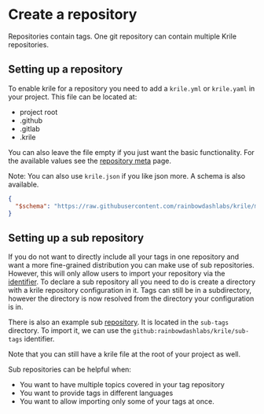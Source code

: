 # Create a repository

Repositories contain tags. One git repository can contain multiple Krile repositories.

## Setting up a repository

To enable krile for a repository you need to add a `krile.yml` or `krile.yaml` in your project.
This file can be located at:

- project root
- .github
- .gitlab
- .krile

You can also leave the file empty if you just want the basic functionality.
For the available values see the [repository meta](https://krile.chojo.dev/repositories/meta/) page.

Note: You can also use `krile.json` if you like json more. A schema is also available.
```json
{
  "$schema": "https://raw.githubusercontent.com/rainbowdashlabs/krile/main/.github/repository_schema.json"
}
```

## Setting up a sub repository

If you do not want to directly include all your tags in one repository and want a more fine-grained distribution you can make use of sub repositories.
However, this will only allow users to import your repository via the [identifier](https://krile.chojo.dev/repositories/add/#identifier).
To declare a sub repository all you need to do is create a directory with a krile repository configuration in it.
Tags can still be in a subdirectory, however the directory is now resolved from the directory your configuration is in.

There is also an example sub [repository](https://github.com/rainbowdashlabs/krile/tree/main/sub-tags). 
It is located in the `sub-tags` directory.
To import it, we can use the `github:rainbowdashlabs/krile/sub-tags` identifier.

Note that you can still have a krile file at the root of your project as well.

Sub repositories can be helpful when:

- You want to have multiple topics covered in your tag repository
- You want to provide tags in different languages
- You want to allow importing only some of your tags at once.


